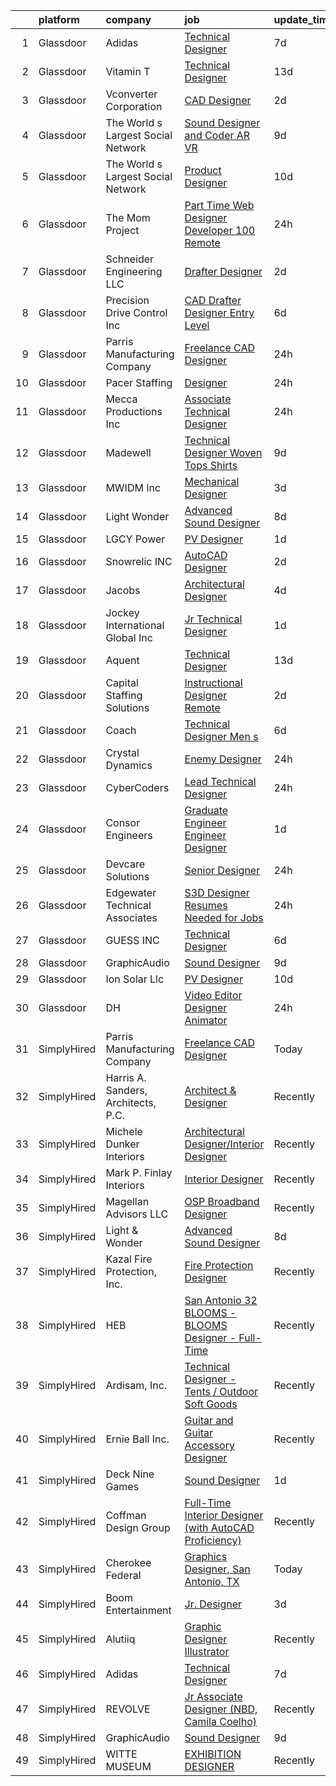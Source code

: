

|    | platform    | company                             | job                                                                                                                                                                                                                                                                                                                                                                                                                                                                                                                                                                                                                                                                                                                                                                                                                                                                                                                                                                                                                                                                                                                                                                                                                                                                                                                                                                            | update_time   | location                    |
|---:|:------------|:------------------------------------|:-------------------------------------------------------------------------------------------------------------------------------------------------------------------------------------------------------------------------------------------------------------------------------------------------------------------------------------------------------------------------------------------------------------------------------------------------------------------------------------------------------------------------------------------------------------------------------------------------------------------------------------------------------------------------------------------------------------------------------------------------------------------------------------------------------------------------------------------------------------------------------------------------------------------------------------------------------------------------------------------------------------------------------------------------------------------------------------------------------------------------------------------------------------------------------------------------------------------------------------------------------------------------------------------------------------------------------------------------------------------------------|:--------------|:----------------------------|
|  1 | Glassdoor   | Adidas                              | [Technical Designer](https://www.glassdoor.com/partner/jobListing.htm?pos=122&ao=1136043&s=58&guid=000001826cc7ca588a890125239e11b4&src=GD_JOB_AD&t=SR&vt=w&cs=1_b0468812&cb=1659682409669&jobListingId=1008036725555&jrtk=3-0-1g9mcfinlgagt801-1g9mcfio32f34000-bd354e8a263d8725-)                                                                                                                                                                                                                                                                                                                                                                                                                                                                                                                                                                                                                                                                                                                                                                                                                                                                                                                                                                                                                                                                                            | 7d            | Portland, OR                |
|  2 | Glassdoor   | Vitamin T                           | [Technical Designer](https://www.glassdoor.com/partner/jobListing.htm?pos=114&ao=1110586&s=58&guid=000001826cc7ca588a890125239e11b4&src=GD_JOB_AD&t=SR&vt=w&cs=1_1f8b7c24&cb=1659682409668&jobListingId=1008023569062&cpc=FB7E4A1762AE5BEC&jrtk=3-0-1g9mcfinlgagt801-1g9mcfio32f34000-82f723b525e3b61d--6NYlbfkN0DMrcEu7yrtATojKJA7cEzGQ3FdRGWLh0CZQInL4ECGI6k5tN82kdM0cJmh4vC7GghdVoVMuzrQQpvTcy-DFl6JbekPr_z326JuH4HsvaAkLCnJBI2tGarGYpZnI-ayeoghTXFNojiDvyoe_dJP2_XNYlwYFcK3LNUYW80zxHCcsTOegANmLfz7vzWwexpjciAJTjSPm5qQOnGMVERARFQRvjrb_wwv_gQXo-bTCLubF4N8-CS-g0XiNsgGQpf2xzZpPeDN90IwirEMK5z6sv7Gltju7D5Ksm7Bn7KdrG2B7Er3V6_nWQkGqTut9XHUdgFLPJr4cipS7RVsfMB5gUIqooA4a1p6CAo9-MlEc8Ehmn1ukLWygB_IsnMJJdKbBXUfq22LE7a1y5lfbfHjLcWY5JQKVwjeXPfMy8BRf5F7ABWWGr7sRsvBZd8Pr_f51suCBtr9KY_lEkt58O_UQ06jq96FNdIZPmfM7mDtGcjOkw%3D%3D)                                                                                                                                                                                                                                                                                                                                                                                                                                                                                                                                           | 13d           | Los Angeles, CA             |
|  3 | Glassdoor   | Vconverter Corporation              | [CAD Designer](https://www.glassdoor.com/partner/jobListing.htm?pos=105&ao=1110586&s=58&guid=000001826cc7ca588a890125239e11b4&src=GD_JOB_AD&t=SR&vt=w&ea=1&cs=1_7ecf9f33&cb=1659682409666&jobListingId=1008047767447&cpc=59DF70BB7E75A6DF&jrtk=3-0-1g9mcfinlgagt801-1g9mcfio32f34000-0f48c03c0c3b7530--6NYlbfkN0APToHrk7ILONyRglvlT3LJMO76dZGJsKlG8WQjsY8Cq_fIoXfAQDEwYHoqZdmmcSjznlk157FEEi6O_kpJI-edTlLMFNBs3DXQDxLUgpMUxsAKmzoWjiKjCcSglsO8NaOPL9mjT_yQE-UrOB68RKjUJBx1dUNEtLGNVxJHYqv6kDSb2SJeH1WKYBe77uUxhiTePOlsUumgy-dra5ameKT4zhI5_rsQNrJypCUWq25-tG7WdqSKNyVYYPZq5QtiUZac88h6cMVwM-eoCKzoONoKyMY-Z3_X7-fh95ZVs5EX8GmoYOmZ5ZfLPTScuiYGndNXdDOMwUvIn2yYRmkukKPYdkVuqeiiyiV_TAhNqRLOa2VO1Sv6mPIHzqWkx8tES1HfwEgY6vacqJYTT2TF-LnaTA0ZyNEutadkDdPDw88RTVcHTFeoAzLa-cHTq7UflTY1aa2JAMi4RWi9RTgiWgRTL1x85awrHunfQqS8F3JuZoHhf2U00gAcooN4QeWvQATNkdxmKUIqLQ%3D%3D)                                                                                                                                                                                                                                                                                                                                                                                                                                                                                                            | 2d            | Novi, MI                    |
|  4 | Glassdoor   | The World s Largest Social Network  | [Sound Designer and Coder  AR VR ](https://www.glassdoor.com/partner/jobListing.htm?pos=107&ao=1110586&s=58&guid=000001826cc7ca588a890125239e11b4&src=GD_JOB_AD&t=SR&vt=w&ea=1&cs=1_2fe3df59&cb=1659682409667&jobListingId=1008031528051&cpc=9C2286EA3771AAF6&jrtk=3-0-1g9mcfinlgagt801-1g9mcfio32f34000-d1ed5504a8a65788--6NYlbfkN0DSgjPPcnEdvoK3uuxfISLALE6pB1FR7YSHOr_tSg5_QGIhoz_2VqUepdcKLBLI_zTUk6gDwaoQ9vkRar14Io1kKPbXefvdlkqbmdhJjjOpMuV23xDsFSOubHWW3nkVkpuXNylbmaW36egpUC2PG6x2MjnebJXPwoENwa0jyus1-mMaCYYJOL_G__q4x0wcM351kU5qL_55qcciQ1J81bN-LjH14SC9HHmZNj-LMJmcV3PSzOBkCB1aTQpGwLf0sj9xxbgdP969BP6FUHFkzEkE20F7tntfjAjNZH96kEqPKOH0gumPb2hT48CdRTrH9TAHXRaBMpfeOl2ZSXIR68rcHGBZacxFDVLVBpk11EdblKyFGAYzpJl8HR1vuYT-ne1kNvd7sawUOYfJW987f2RKVw_Zv6EDjhLbugZLv9nnZbVWsU4-uZ8AhI9hYloKw9JuenqpipldZwXploIS0pMrIFM-RrtDD1u4-EWhCcLib-ihZiT8WdpGSfZaUpvf-osG5ceKDCNm0-PXJg0qJejgWFj8UigthX_h1I5czOehPNVx1_mn6-iftYhg55JXX4JPD6TiV8e5SSgW1gTF9LN6)                                                                                                                                                                                                                                                                                                                                                                                                                    | 9d            | Philadelphia, PA            |
|  5 | Glassdoor   | The World s Largest Social Network  | [Product Designer](https://www.glassdoor.com/partner/jobListing.htm?pos=112&ao=1110586&s=58&guid=000001826cc7ca588a890125239e11b4&src=GD_JOB_AD&t=SR&vt=w&ea=1&cs=1_e6ab88ae&cb=1659682409668&jobListingId=1008029344286&cpc=FD1C1DA32C38CFA7&jrtk=3-0-1g9mcfinlgagt801-1g9mcfio32f34000-9038949e2b442817--6NYlbfkN0DSgjPPcnEdvoK3uuxfISLALE6pB1FR7YSHOr_tSg5_QGIhoz_2VqUepdcKLBLI_zT0NNf9qMDHy8U3JDrQpA59ZuLrOf4dCOabAlPdJThbn0idJRgoi3nAMvGzuK-IiTumMQNc6q0RpHt-2PUkvL5rFLaB3SvVYMJY5UWoLVAIzs_H03jbNn149M7ddFcQzKuycJQdHiM3t_dLAXjgH7yGsBSS7GbAkmGiijo81B_VvivMFedJW9OanO01dx8nz3BJ4Z3ZTZFiYeGT_ycWJG3qbrQcg6PVxraWwQ5wVJGOMgClZmcoeLe90Q55SGUVkDyxQld9sWg0EgE1DWYlQ5wkpnz-4EFgoINPF7qxyqxeVoEzdWm-5YS6ecogMhia_I9NL-sCR31c0Izjk0OeWUQ7q6rIJsPosLEBSeW5SOogk6dMAIjwosPJJrKgjP7fodXdLYbzFGbK0OU6WpqIKVacxTJqHAGfvU_yB94JK_IZBJtBRgBQCvfNe9IpH0rpJCjNQUZNeBcbP9Y94rBFzIXzBS200nLC3byej9FcIappjb_lVhTd6pTArSzvQQGYVAq9ZxzKcfGUCRjDVk-CjhTU)                                                                                                                                                                                                                                                                                                                                                                                                                                    | 10d           | New York, NY                |
|  6 | Glassdoor   | The Mom Project                     | [Part Time Web Designer Developer  100  Remote ](https://www.glassdoor.com/partner/jobListing.htm?pos=108&ao=1110586&s=58&guid=000001826cc7ca588a890125239e11b4&src=GD_JOB_AD&t=SR&vt=w&cs=1_f9b306ef&cb=1659682409667&jobListingId=1008053678896&cpc=82B3195DA92CAF92&jrtk=3-0-1g9mcfinlgagt801-1g9mcfio32f34000-29a7914dc5cfee51--6NYlbfkN0BDp_epf89aHDQhKpPegNJQ_ldQpEFZQsM9OcONMGxWx6pU56EKHF58QjVdAUvn2gXtFT0-bhph3gR76uhyeyuc-9vrecS-9MH-QgYhY40ZPLHFRbRilPifVczquM8cqveH39uLQ5urFCbvey3LpNmb43wZpt5IQV9zpSx0vKo8-AdwGjnSObvi3suU8brry_aE3LmZCtZo9LoOQI4D1zikZD9QRzHHCVGWY8JJ44bOn8eA1FiRh-WECKwKc4j6iMokfbbIos2JAXcvlu0o0NkGvG8YelO8Nd9bJv0GH-Xh6SOh3n6B-VTFJ4gXy_YFyy673GVYpuShN8kx68T9MK3AUd45MpBHPihPF7O1F_w3X5_CD9oZhN6oXI-KsufHYvQegR8mLHIadCsZRSBSjFDbOge4oL2VpK9pGbhMDU52GboEE44fpDdA0EUpMek6lJm1CQjk2o6PHjA8RkGCRSPzRpv48HyLuD5zQZnEWB14Q-PGWZDWEWZlddmxJx7NkTR_VVGshynJfc-BCuB1Z_l5lbNEKaVgoeBlafW1IQRmknshws33GI9r8RIJ3cwFrTg%3D)                                                                                                                                                                                                                                                                                                                                                                                                                             | 24h           | Remote                      |
|  7 | Glassdoor   | Schneider Engineering LLC           | [Drafter Designer](https://www.glassdoor.com/partner/jobListing.htm?pos=103&ao=1110586&s=58&guid=000001826cc7ca588a890125239e11b4&src=GD_JOB_AD&t=SR&vt=w&ea=1&cs=1_56b9c901&cb=1659682409666&jobListingId=1008047472445&cpc=496C5EE6B32F83EE&jrtk=3-0-1g9mcfinlgagt801-1g9mcfio32f34000-c292960559a3995d--6NYlbfkN0B4Xwg2X46ZCsCWwRis6BDn4jlf4egwt-AjtbVNE9R-SemyaUf2i1n3cJgf-zznnlDbZcpj2F1l4lA6m3A09qTnjvo9MdU9xuBqkAbIwWWV1kUV2kvzPGJTVKykVFAztxAITfbYatJ4p544SQEeFQbaNgEngQw_vdVvT3A4r62JDF_fNuxLsi2zwPr4NbIA4WbADFOfAMpnSYRp1WCh9Hu5SVH3Jq-JUk7MNq6goPlNIyk0Pb_6-noEWxFu5_Bd3y8-3_CqRnbzaBoPLS2aP2slR0WE4QJGnASn-NnFr17uC4p1fAzcFQ8nmXh7FdcphAbza9LV5_SQVhHEhKmgCSq9SDW7VukIiR8HBL6Z4yKr1FV4CAnQ7wokEdmqeSASCS6mHsvbu5Bu49WZq_k4jC3SlXMd86gT_FbFD5zw2GyhOTeBCfL9h4GDcp5QtDVTAt595FPaEK0LiSjV5oGVrxK6LSbJqqzs96Ghfe-cJURCKsTMt2wzHZc24qmQGJ9cCds%3D)                                                                                                                                                                                                                                                                                                                                                                                                                                                                                                                      | 2d            | Boerne, TX                  |
|  8 | Glassdoor   | Precision Drive   Control  Inc      | [CAD Drafter Designer   Entry Level](https://www.glassdoor.com/partner/jobListing.htm?pos=125&ao=1136043&s=58&guid=000001826cc7ca588a890125239e11b4&src=GD_JOB_AD&t=SR&vt=w&cs=1_20f4077a&cb=1659682409669&jobListingId=1008038185557&jrtk=3-0-1g9mcfinlgagt801-1g9mcfio32f34000-00e22e3dce847ca5-)                                                                                                                                                                                                                                                                                                                                                                                                                                                                                                                                                                                                                                                                                                                                                                                                                                                                                                                                                                                                                                                                            | 6d            | Monroe, WI                  |
|  9 | Glassdoor   | Parris Manufacturing Company        | [Freelance CAD Designer](https://www.glassdoor.com/partner/jobListing.htm?pos=101&ao=1110586&s=58&guid=000001826cc7ca588a890125239e11b4&src=GD_JOB_AD&t=SR&vt=w&ea=1&cs=1_f245ec5f&cb=1659682409664&jobListingId=1008053326360&cpc=E773D000C9BC26FA&jrtk=3-0-1g9mcfinlgagt801-1g9mcfio32f34000-5b16a7d49b3ad3c7--6NYlbfkN0AbiWdSgJSh_Q9SQJAOMIx5FD_sXsj7zEIWxuQ-sifCvk92jbD5ArFd2s63g04BHnCJT_ogiWzmoS1jHJzVaPFLU_-tx4uwES4a1FwSjcZaQi9-_Q8hCQ7gnLQlxMUpOo0BUayIHe2x6i8vlilSd19uPWA2mtDa3TI4Ee58AL4t9g9zVEdU2GI2wZbvb_8FB8_2mKJWPqHe9qMEQZpTz55FOFaGqPcrm5vBIL2lbqaRY3rCwwLWtOEvt3Td6qg7QsjbFr7ZJFdCOCoFqTr-nLIWqr3NbxOJ5Q50KYR2_eClNdJXILxC69uGl4dO2plx4dZ79fVV1O_avF72NCg3wssVnprVIXzSBu_-QhdMdx0prJkj4RjwqV7zlnLDkLODQXE5JsWAG3gL6bswuXOwMK-MV794Fc7tQx8PCZWwOkCd5BigtCUX88DNAhPUQ-bIann-Pndgw6js5knw9Eujd2_OXIBicdqwhS2SrWjWqHsV8YG6uUuWPFKBXfN0Azq1jB4%3D)                                                                                                                                                                                                                                                                                                                                                                                                                                                                                                                | 24h           | Remote                      |
| 10 | Glassdoor   | Pacer Staffing                      | [Designer](https://www.glassdoor.com/partner/jobListing.htm?pos=109&ao=1110586&s=58&guid=000001826cc7ca588a890125239e11b4&src=GD_JOB_AD&t=SR&vt=w&ea=1&cs=1_c5a6d8c5&cb=1659682409667&jobListingId=1008053761027&cpc=8795CF9063CD573D&jrtk=3-0-1g9mcfinlgagt801-1g9mcfio32f34000-b19aee968311c184--6NYlbfkN0C9NbM5eTIyBy5lsQEfjp0LiR4ZnSOO0g4plUqowSZMmwKNhg9sK_ssyMkRY9ssskw8J9yYtlvv_NE7X7uDK1zcGHEIxZS3dhq1Sb_kiJhBcpF_XV8Re_iDgERM_CZGsGtLb8Yalwv1JcfzLu9YVNv0HLyhd5tZILCJb12yheqTH4XzqJKuMgBSAmcoB8SgRvleDN7UNjlA57shFtMXZYahHehT15W9dtv5J0wsZZuPyTBGL2sLulRYqza6jETA_9YH4sCieRkr4jH7gEH6Ze2tUErJtSSoIhcHsiVi3UJKpM1mj1JlNdwPcVbyLMqQ4QDdqvghXzaI-r7S14BRJhUdR5XV94IC8hHWXIOoHuJU4RZe0eIHGolEYiikRyuiSIXWOKAj3-3wCXfgod_JAbXPllSCIQNGziGxrkXBfsF-AQnAc2Fv3Tbl41MAL7OeuJeO74HBxQvF3iZY3-8y2MawdaDCqrTW7mvxvWn5RNVIA1HNelLi7q1RvB4kv0JGPvF4CeDYd2TzBQCZjxllYing)                                                                                                                                                                                                                                                                                                                                                                                                                                                                                                            | 24h           | Remote                      |
| 11 | Glassdoor   | Mecca Productions Inc               | [Associate Technical Designer](https://www.glassdoor.com/partner/jobListing.htm?pos=104&ao=1110586&s=58&guid=000001826cc7ca588a890125239e11b4&src=GD_JOB_AD&t=SR&vt=w&ea=1&cs=1_35f2e405&cb=1659682409666&jobListingId=1008053404302&cpc=9FE5D8D7282D4400&jrtk=3-0-1g9mcfinlgagt801-1g9mcfio32f34000-6702f8bc40b7973e--6NYlbfkN0CtwOkgDuej6vPfWODMxjOIyNEohQmdYMppGq8y8dOpBhDQGscm3dodDdrv6hjAhnIS8ai_0whhriTeze7Lxk3zq-viXL_ZJzR3rbyVf43tFXV7jIKP05c0RYFt7-mpoK1Roksi_DPM2sArI4_xNRFkeNEtQdxIUj_MqRV3ZtyJoW6fyu3nuSA0GCg6P84OFqfZ3btazZxz6mZUlXpPD576OS6s53pmwuJ_8-SM6Vbf_Nkj_6tIbO857RyLS_YyVqJuwursVUHpprFPR5oBih4LFSSa2txrvLK6ssecKgIy4v5eDvbGVemUVOc_WwRlWeUno1VjvO6O9WtGibIYH_mfKIAaBKEl8QHKrK0zBI6t-R_tnlK0HI0yFIGyE20FCxmdaAjIYzSCefx4CmotQm5qJrV_ICPEKahpnCG7OCIZ-OPQnjHns1OUEcnyJ5xcVyWeXCeIzaNfXLzSKBG-WYEB10I4cCFoUix_u0JwoZAsfHTC0ZEDuxxaWM3dnaL0X4wazDOmftpN1g%3D%3D)                                                                                                                                                                                                                                                                                                                                                                                                                                                                                            | 24h           | Orlando, FL                 |
| 12 | Glassdoor   | Madewell                            | [Technical Designer   Woven Tops   Shirts](https://www.glassdoor.com/partner/jobListing.htm?pos=121&ao=1136043&s=58&guid=000001826cc7ca588a890125239e11b4&src=GD_JOB_AD&t=SR&vt=w&cs=1_45188d27&cb=1659682409669&jobListingId=1008032086950&jrtk=3-0-1g9mcfinlgagt801-1g9mcfio32f34000-25cbcc340e6e2551-)                                                                                                                                                                                                                                                                                                                                                                                                                                                                                                                                                                                                                                                                                                                                                                                                                                                                                                                                                                                                                                                                      | 9d            | New York, NY                |
| 13 | Glassdoor   | MWIDM Inc                           | [Mechanical Designer](https://www.glassdoor.com/partner/jobListing.htm?pos=113&ao=1110586&s=58&guid=000001826cc7ca588a890125239e11b4&src=GD_JOB_AD&t=SR&vt=w&ea=1&cs=1_fe53a923&cb=1659682409668&jobListingId=1008044183527&cpc=8795CF9063CD573D&jrtk=3-0-1g9mcfinlgagt801-1g9mcfio32f34000-359cf5bee809c154--6NYlbfkN0C9NbM5eTIyBy5lsQEfjp0LiR4ZnSOO0g4plUqowSZMmwKNhg9sK_ssyMkRY9ssskxkXO6PbDr0Qlwuyvy37JhEz2zqIYMNGWCSsculRKhFT3D6UJhH8LVpccj3VoaV_GsTZoQYqeXk6Cny3LHBnrF2f42rC4XtLxOms4MtZXALcHGsEKRdf5XNnvR6fjwtSWkY1houavoMGEibSmURsPTaz4Wkhqoi12YKO1DcnvTOoF9RLYvOdDZKcpytD93N3vtD2ylaBoNk7YOd1b5nq5od3n0gizwAQBw_yODdRCAd8kuV4GUmkXjK-Gyd4ppAUC2CYzRtChOvReYD3ecOvIvAamHENxNZNYpZ-CufuK-BhTsor3mGNff_Fjf0r6G1jFh6zPJ8MWYVVcQC9u24FUwBegD9KZjhGm077rXsqJHVx1iktKj_65Ba0daYFhmwFktRtNk3dHniNKDikVFMGmBjWgunkltkMJT5VC4LGbyDVdO2pNVFEIPwKAcIIN8jo_U%3D)                                                                                                                                                                                                                                                                                                                                                                                                                                                                                                                   | 3d            | Saint Paul, MN              |
| 14 | Glassdoor   | Light   Wonder                      | [Advanced Sound Designer](https://www.glassdoor.com/partner/jobListing.htm?pos=120&ao=1136043&s=58&guid=000001826cc7ca588a890125239e11b4&src=GD_JOB_AD&t=SR&vt=w&ea=1&cs=1_b06327ad&cb=1659682409669&jobListingId=1008033515982&jrtk=3-0-1g9mcfinlgagt801-1g9mcfio32f34000-f4541201029f9ba4-)                                                                                                                                                                                                                                                                                                                                                                                                                                                                                                                                                                                                                                                                                                                                                                                                                                                                                                                                                                                                                                                                                  | 8d            | Las Vegas, NV               |
| 15 | Glassdoor   | LGCY Power                          | [PV Designer](https://www.glassdoor.com/partner/jobListing.htm?pos=126&ao=1136043&s=58&guid=000001826cc7ca588a890125239e11b4&src=GD_JOB_AD&t=SR&vt=w&cs=1_cc4c4a2a&cb=1659682409669&jobListingId=1008051852483&jrtk=3-0-1g9mcfinlgagt801-1g9mcfio32f34000-9e41a763a935a74d-)                                                                                                                                                                                                                                                                                                                                                                                                                                                                                                                                                                                                                                                                                                                                                                                                                                                                                                                                                                                                                                                                                                   | 1d            | Houston, TX                 |
| 16 | Glassdoor   | Snowrelic INC                       | [AutoCAD Designer](https://www.glassdoor.com/partner/jobListing.htm?pos=117&ao=1136043&s=58&guid=000001826cc7ca588a890125239e11b4&src=GD_JOB_AD&t=SR&vt=w&ea=1&cs=1_1555b0fa&cb=1659682409668&jobListingId=1008048318333&jrtk=3-0-1g9mcfinlgagt801-1g9mcfio32f34000-dafce8d59803ac7d-)                                                                                                                                                                                                                                                                                                                                                                                                                                                                                                                                                                                                                                                                                                                                                                                                                                                                                                                                                                                                                                                                                         | 2d            | Redmond, WA                 |
| 17 | Glassdoor   | Jacobs                              | [Architectural Designer](https://www.glassdoor.com/partner/jobListing.htm?pos=130&ao=1136043&s=58&guid=000001826cc7ca588a890125239e11b4&src=GD_JOB_AD&t=SR&vt=w&cs=1_e0a293ea&cb=1659682409669&jobListingId=1008042382657&jrtk=3-0-1g9mcfinlgagt801-1g9mcfio32f34000-5725669bc4e00d2a-)                                                                                                                                                                                                                                                                                                                                                                                                                                                                                                                                                                                                                                                                                                                                                                                                                                                                                                                                                                                                                                                                                        | 4d            | Dallas, TX                  |
| 18 | Glassdoor   | Jockey International Global  Inc    | [Jr  Technical Designer](https://www.glassdoor.com/partner/jobListing.htm?pos=129&ao=1136043&s=58&guid=000001826cc7ca588a890125239e11b4&src=GD_JOB_AD&t=SR&vt=w&cs=1_f25da0b0&cb=1659682409669&jobListingId=1008051152205&jrtk=3-0-1g9mcfinlgagt801-1g9mcfio32f34000-920f3e3a705475cc-)                                                                                                                                                                                                                                                                                                                                                                                                                                                                                                                                                                                                                                                                                                                                                                                                                                                                                                                                                                                                                                                                                        | 1d            | Kenosha, WI                 |
| 19 | Glassdoor   | Aquent                              | [Technical Designer](https://www.glassdoor.com/partner/jobListing.htm?pos=110&ao=1110586&s=58&guid=000001826cc7ca588a890125239e11b4&src=GD_JOB_AD&t=SR&vt=w&cs=1_75159fc8&cb=1659682409667&jobListingId=1008023647136&cpc=47CFDC01B3F81FAC&jrtk=3-0-1g9mcfinlgagt801-1g9mcfio32f34000-cea6c7337689638b--6NYlbfkN0DMrcEu7yrtATojKJA7cEzGQ3FdRGWLh0CZQInL4ECGI9gD0Wolx9R2v-Aex0-GK04YVFAY9DURhnaQDv4BB-QZuJAsLd396nUmZGOe05B4YOYCgUF_Sc3WBD-hUPg4XnCD7qQGUxU73VBpRwXS7gHmMM_U3ox7lQoocxmbymc5xIM7WIS2hO1hglzOQoQgzO-U-SLU8LVmFCUGg86KShb7KJr21CJMvUeB3d5NSCnYQfi-uULSm3ljqaCRP35oJ8Y8loiFuCYhurn5O6THLrBzeqDrdtB_4plTG5zBRHa_8xTDmcXcWN63K8-0Pf2fe5RQ4TwSOjgyCP7nQFFeECaiViEd9O7w_q0Z8m9UFS3SOnq6x126aOyb2mIaxP1yG7kLScWzCRFNozhTEfdDi6bFsr2HKuprnSmKnpm2fEr8SfsaJorrqVKXAMUuoqq5OUg%3D)                                                                                                                                                                                                                                                                                                                                                                                                                                                                                                                                                                                         | 13d           | Los Angeles, CA             |
| 20 | Glassdoor   | Capital Staffing Solutions          | [Instructional Designer   Remote](https://www.glassdoor.com/partner/jobListing.htm?pos=115&ao=1110586&s=58&guid=000001826cc7ca588a890125239e11b4&src=GD_JOB_AD&t=SR&vt=w&ea=1&cs=1_4e13a3cb&cb=1659682409668&jobListingId=1008047514657&cpc=9908D8D4413DBB8A&jrtk=3-0-1g9mcfinlgagt801-1g9mcfio32f34000-000c584e793bc13b--6NYlbfkN0AHXq2vAVwR3IH7wgnTMdWCa3HguypIXx0DFudX-u0zu6XSU0N9gDGCMsnO9yvyAfO6hoN366pQmC3zfuD-1atqaRHvRyNSJfp6qzml5Q4vishJFzYQucqqRw_e2_Ij9nyQUumDsuULMhAM-zx9NeW57oIkaWKzFhO4NyAwFmyhnPIJ0PQxm2RNIiYruCoWOLX0pSNxWY4SvdkL1BwzYcti4iOsu4hwfuhoKM-cCwa_srQSXmx2fyanO7khXVBbXsZI_Ds7O1mp_6YbAcAc4xRzKpCUYKejmG9cxTaWGgaTF6UAsz2Gca9TEyxnVf0Xt-XHadNulC8dJnfdnmS6Ajgwa7olHNOhGT5V5mSRncoziDvLQqvrpkYh-4ojFQuk5ReVd1b0LvYzFm2TlSuKYIfwvz1qKTGb_aENhbiYiw-bs21sMlnDoQLfGjbgQQALuR0kJ3zpWrdq73JMHf3jzjEeRjd_QV06rLxROv4kePKCiS59iSxT6voMI961V0YfKN8nkLpzdhFMWA%3D%3D)                                                                                                                                                                                                                                                                                                                                                                                                                                                                                         | 2d            | Remote                      |
| 21 | Glassdoor   | Coach                               | [Technical Designer  Men s ](https://www.glassdoor.com/partner/jobListing.htm?pos=128&ao=1136043&s=58&guid=000001826cc7ca588a890125239e11b4&src=GD_JOB_AD&t=SR&vt=w&cs=1_dff3045b&cb=1659682409669&jobListingId=1008038646922&jrtk=3-0-1g9mcfinlgagt801-1g9mcfio32f34000-a434d5a44d4b150e-)                                                                                                                                                                                                                                                                                                                                                                                                                                                                                                                                                                                                                                                                                                                                                                                                                                                                                                                                                                                                                                                                                    | 6d            | New York, NY                |
| 22 | Glassdoor   | Crystal Dynamics                    | [Enemy Designer](https://www.glassdoor.com/partner/jobListing.htm?pos=124&ao=1136043&s=58&guid=000001826cc7ca588a890125239e11b4&src=GD_JOB_AD&t=SR&vt=w&cs=1_72584640&cb=1659682409669&jobListingId=1008053110719&jrtk=3-0-1g9mcfinlgagt801-1g9mcfio32f34000-91e962965bcf0603-)                                                                                                                                                                                                                                                                                                                                                                                                                                                                                                                                                                                                                                                                                                                                                                                                                                                                                                                                                                                                                                                                                                | 24h           | Bellevue, WA                |
| 23 | Glassdoor   | CyberCoders                         | [Lead Technical Designer](https://www.glassdoor.com/partner/jobListing.htm?pos=111&ao=1110586&s=58&guid=000001826cc7ca588a890125239e11b4&src=GD_JOB_AD&t=SR&vt=w&ea=1&cs=1_0ebdaf21&cb=1659682409667&jobListingId=1008052836079&cpc=32EE424DE2B657EB&jrtk=3-0-1g9mcfinlgagt801-1g9mcfio32f34000-9807a5659c3183e1--6NYlbfkN0CpFJQzrgRR8WqXWK1qKKEqALWJw739KlKqr2H-MSI4eoBlI4EFrmor2FYZMP3muM0uZ7lkG39E9QXqijIpD4y2O7TFhDNtszbS_0XpWmWyLD4jH-OneEgppdosHZDzjc_N2blX-vHW4W-N2ctQS2hZbJy6pXxsD-MREq8bKabSb1PH8faY42DdqD4_4jw8IC0G8k6DkmY5XOYNmAFhD98e7dICQnfEKVT8JjeFnaX5slep9zsANheIe0YKeTik0wyQfjXV1QA8dox8QFK81ncuj6MWTlfdCozGp0gmfGk5pI1tZkm0NhdmYkxYauoXQT2npedhpgkredC4mUS_rw-2gPsyS-N8mYCj4ONGBBG06u0F2XT10XUAhKvlbVpC5Fh870k_E4hVxmuFMaSDglB5UATWQO0261f2QozqFzyUEv9RlZ8cKNPaK_q6flzon4ueulFM5e5oENgBy8IcceATJ__kimPC3OBLehWt531PhPBiIlTH8THOdFamMMClokx2x8Q6ymISRFGVdYy-0qqJGEMrS7tDNk10v7t0oY3TrHrWjHoVyVo8oQOCHAtait6vzbdazUan2_Wv8keQ4Tgn025sZt4jG77_i2VL7r5xE6jGEscBUJWKUIVuu3MuR4FhrCzCB3xTpILf5I8F3M3YowWSUr1yY5NkhcmIyOY0eG7b-0S0WKt43rRCRRXW85-CzaXzjGksFJX8O2MZSZ9RnryeDoiF2AEYGQJ34IIaHk5tytE0GxGWgCSMhvfrQB8TRZEFRwLsoemcCr0Clvp9aYr3NLc7moEuULqKfcC1-TuhHglZ2id1majU3nXVcDRyUg6yTSdCLwLc_jdMNQxiUJkdifBTNTvhaALsfORfX0_6bs6wPYFxvIsfVXc-LnPpInR6HdWeizm1xG1HlFOKLgeWqQ03_FNjt7GUjCJl58baHF3qGuKtWSSdusXKKUhYb_AIBLGXblqKjCC69CvR9VhJukY_s0_JLEdDLRXYtQ%3D%3D) | 24h           | El Segundo, CA              |
| 24 | Glassdoor   | Consor Engineers                    | [Graduate Engineer Engineer Designer](https://www.glassdoor.com/partner/jobListing.htm?pos=127&ao=1136043&s=58&guid=000001826cc7ca588a890125239e11b4&src=GD_JOB_AD&t=SR&vt=w&cs=1_2807b14a&cb=1659682409669&jobListingId=1008051352290&jrtk=3-0-1g9mcfinlgagt801-1g9mcfio32f34000-923893bac40d41e8-)                                                                                                                                                                                                                                                                                                                                                                                                                                                                                                                                                                                                                                                                                                                                                                                                                                                                                                                                                                                                                                                                           | 1d            | Winter Springs, FL          |
| 25 | Glassdoor   | Devcare Solutions                   | [Senior Designer](https://www.glassdoor.com/partner/jobListing.htm?pos=123&ao=1136043&s=58&guid=000001826cc7ca588a890125239e11b4&src=GD_JOB_AD&t=SR&vt=w&ea=1&cs=1_89919d6e&cb=1659682409669&jobListingId=1008053864655&jrtk=3-0-1g9mcfinlgagt801-1g9mcfio32f34000-4bfe8c6ee9fbc72f-)                                                                                                                                                                                                                                                                                                                                                                                                                                                                                                                                                                                                                                                                                                                                                                                                                                                                                                                                                                                                                                                                                          | 24h           | Remote                      |
| 26 | Glassdoor   | Edgewater Technical Associates      | [S3D Designer Resumes Needed for Jobs](https://www.glassdoor.com/partner/jobListing.htm?pos=118&ao=1136043&s=58&guid=000001826cc7ca588a890125239e11b4&src=GD_JOB_AD&t=SR&vt=w&ea=1&cs=1_44880e3b&cb=1659682409668&jobListingId=1008053645518&jrtk=3-0-1g9mcfinlgagt801-1g9mcfio32f34000-f1493c34a6368d82-)                                                                                                                                                                                                                                                                                                                                                                                                                                                                                                                                                                                                                                                                                                                                                                                                                                                                                                                                                                                                                                                                     | 24h           | Aiken, SC                   |
| 27 | Glassdoor   | GUESS   INC                         | [Technical Designer](https://www.glassdoor.com/partner/jobListing.htm?pos=119&ao=1136043&s=58&guid=000001826cc7ca588a890125239e11b4&src=GD_JOB_AD&t=SR&vt=w&cs=1_97bc367e&cb=1659682409668&jobListingId=1008038482460&jrtk=3-0-1g9mcfinlgagt801-1g9mcfio32f34000-cd80b1e57ea6c277-)                                                                                                                                                                                                                                                                                                                                                                                                                                                                                                                                                                                                                                                                                                                                                                                                                                                                                                                                                                                                                                                                                            | 6d            | Los Angeles, CA             |
| 28 | Glassdoor   | GraphicAudio                        | [Sound Designer](https://www.glassdoor.com/partner/jobListing.htm?pos=116&ao=1136043&s=58&guid=000001826cc7ca588a890125239e11b4&src=GD_JOB_AD&t=SR&vt=w&ea=1&cs=1_3fee2e37&cb=1659682409668&jobListingId=1008030924967&jrtk=3-0-1g9mcfinlgagt801-1g9mcfio32f34000-11eab6568f6cedab-)                                                                                                                                                                                                                                                                                                                                                                                                                                                                                                                                                                                                                                                                                                                                                                                                                                                                                                                                                                                                                                                                                           | 9d            | Remote                      |
| 29 | Glassdoor   | Ion Solar Llc                       | [PV Designer](https://www.glassdoor.com/partner/jobListing.htm?pos=106&ao=1110586&s=58&guid=000001826cc7ca588a890125239e11b4&src=GD_JOB_AD&t=SR&vt=w&ea=1&cs=1_f5ea5b72&cb=1659682409666&jobListingId=1008029482758&cpc=BBD63848FB84346C&jrtk=3-0-1g9mcfinlgagt801-1g9mcfio32f34000-36e6b049f0d5ea8b--6NYlbfkN0AltJ253pYd7wDA5Y2c0vzit8wethq8AtlNTe4srNQsaMSwm83gZ-0Y3qYuMOX-bs5wGhVy079za-yK1MgvmLBjXkCQ_HIxAEOE2nQTSMdvr2JeZRu8VSDUwVdSchv1GvNFXMxkAihGiW_7jsVpKZOjfCcoF_hL12LOwOQs302r1jEz-X_NzGRV-uw8KMlFrvyT9PXJngwd9bVT1Nu7OObpXRuE6YhmwbSFShxA-Q5QnWYONwrZSHaBACKp_R3WbiqkIXnQHlCnhvizYq2-z5e-KGnXxtLtWqdYTEQNnaYByV97YReVesM5Dp8vzYmKM9u_ifeBOYAHkfoyxwGNnb-NO9sMNrON6Pz5cnjDfV_EJ-E9ADq91aIOkofa0HjmWXpBSZUFlBFI3sWnbz5BKEcNoMrESvzH5b6BRt9QQm-cDZjohNywuYt0SRBBfMuwu4rEg-VEkh1jqpHjGLtIS1KRbRdXDRgp-smlfNxIo94mZYkjsNzK06MkNQ075wDX9nXNGvOZJz5T4gQWZqNr_4BwpEqJcgvKif44DOrqxHaDlviF8IbEOyQCXTPdoOgMH9scpfSDPZ1U5Bd_DN0a3NzT0S-MMKqqAqeYd42qSpBhUHwLSnOQV06Radn7b7gT6iouV6RTjxM5pDV40XzV4OxlEbo4iiO2_hW-BTgAa9TzDw%3D%3D)                                                                                                                                                                                                                                                                                                                                             | 10d           | Provo, UT                   |
| 30 | Glassdoor   | DH                                  | [Video Editor   Designer   Animator](https://www.glassdoor.com/partner/jobListing.htm?pos=102&ao=1110586&s=58&guid=000001826cc7ca588a890125239e11b4&src=GD_JOB_AD&t=SR&vt=w&cs=1_ee877bde&cb=1659682409665&jobListingId=1008053030426&cpc=020BE1DDE5A95971&jrtk=3-0-1g9mcfinlgagt801-1g9mcfio32f34000-8540f31fbe040bdc--6NYlbfkN0DkiDbNzx3nMteKl1DOffe2-pUwdFEKZc58rj7JhRAzbL2zdLXYKHnE_J538JZGNpBqoevEttY5BkvZeuoyYk4_Dw8lqDixsDJODMWdKmffGbUvBg24my8ed6GDgLnhBltesNG3re2xnJHmfl9yA1Is5R03Po46pIuq56bVETX6A8AwjbdRXuSfV6P0xPyTAK_2G-tZ92BmLlHBTQEK3PbbELfBGfgF-hg6KZLW-flGeXMyVcSgeoRo734sgSZKYzYJTO8KTwpC2xZHL3VH8uNAAqGvFYkpuUKYq5dKVrj1_rnGwnGANZh3YnewWQUiiFqoLLeB2WZ5aBjGdsrALAUBbPVDdr33zKt0glDZ0wOeyNXIWtHtD8FOYukOAJMaHicHdQVrCF3mhuus2UuDl-0DFXRnGfN4qmu6j5GXYfC2hVquWn1BzFRZkwxeSaVHxhVi8yWsHT79oAn_O3pCeoi80y23S8EZnMWxhze_ljFOx9FmCq2DZZRlwgYFxumBFKW3L4lBwPw92Iq0e6a1JIcK7OKfK_C_WfR3tJOwejcAlvHtfbec8V4goJ45ViNPnhI%3D)                                                                                                                                                                                                                                                                                                                                                                                                                                         | 24h           | Tacoma, WA                  |
| 31 | SimplyHired | Parris Manufacturing Company        | [Freelance CAD Designer](https://www.simplyhired.com/job/t_eOj1rys_vaoXsUifKY-SYgQOqKRQGLup3onSASIzjqIICqHu8SYA?q=technical+sound+designer)                                                                                                                                                                                                                                                                                                                                                                                                                                                                                                                                                                                                                                                                                                                                                                                                                                                                                                                                                                                                                                                                                                                                                                                                                                    | Today         | Remote                      |
| 32 | SimplyHired | Harris A. Sanders, Architects, P.C. | [Architect & Designer](https://www.simplyhired.com/job/kal_45fOEC_2NBHYdIg0payYwtYJ6aJ8jq60P98usI_OUfQk36X4nQ?q=technical+sound+designer)                                                                                                                                                                                                                                                                                                                                                                                                                                                                                                                                                                                                                                                                                                                                                                                                                                                                                                                                                                                                                                                                                                                                                                                                                                      | Recently      | Albany, NY                  |
| 33 | SimplyHired | Michele Dunker Interiors            | [Architectural Designer/Interior Designer](https://www.simplyhired.com/job/uDZ1Uqr1SDUoachiJ2OJjx2UsJW1pAkh3GuVjip16ZWjcGHRRfCXWg?q=technical+sound+designer)                                                                                                                                                                                                                                                                                                                                                                                                                                                                                                                                                                                                                                                                                                                                                                                                                                                                                                                                                                                                                                                                                                                                                                                                                  | Recently      | Logan, UT                   |
| 34 | SimplyHired | Mark P. Finlay Interiors            | [Interior Designer](https://www.simplyhired.com/job/ACgOSNiid54dHRncHMCwghe-aS3BcO9vqWd8eYePE-qHsahtdA-t3g?q=technical+sound+designer)                                                                                                                                                                                                                                                                                                                                                                                                                                                                                                                                                                                                                                                                                                                                                                                                                                                                                                                                                                                                                                                                                                                                                                                                                                         | Recently      | Southport, CT               |
| 35 | SimplyHired | Magellan Advisors LLC               | [OSP Broadband Designer](https://www.simplyhired.com/job/ciuxo51gbko7GffD52DKo4UpAg6AQGeZqyURjzVjvA0YPEL1oa4Oqg?q=technical+sound+designer)                                                                                                                                                                                                                                                                                                                                                                                                                                                                                                                                                                                                                                                                                                                                                                                                                                                                                                                                                                                                                                                                                                                                                                                                                                    | Recently      | Kansas City, MO             |
| 36 | SimplyHired | Light & Wonder                      | [Advanced Sound Designer](https://www.simplyhired.com/job/oxHvYp0QWceibR-QkmiITBFgRGHJsETrZw9KOd9jlBeKNoSRVbiyww?q=technical+sound+designer)                                                                                                                                                                                                                                                                                                                                                                                                                                                                                                                                                                                                                                                                                                                                                                                                                                                                                                                                                                                                                                                                                                                                                                                                                                   | 8d            | Las Vegas, NV               |
| 37 | SimplyHired | Kazal Fire Protection, Inc.         | [Fire Protection Designer](https://www.simplyhired.com/job/Q1dex7tsETJdCpyGTi2pJ3hAmarCmHZ8pckYRk6idfy2Qmg3shUp5g?q=technical+sound+designer)                                                                                                                                                                                                                                                                                                                                                                                                                                                                                                                                                                                                                                                                                                                                                                                                                                                                                                                                                                                                                                                                                                                                                                                                                                  | Recently      | Tucson, AZ                  |
| 38 | SimplyHired | HEB                                 | [San Antonio 32 BLOOMS - BLOOMS Designer - Full-Time](https://www.simplyhired.com/job/0Gw9_jOfgCyzSCyvOEw5qAjNanJ-Ivw1rm-tuuSRVqkl24STT3ytbA?q=technical+sound+designer)                                                                                                                                                                                                                                                                                                                                                                                                                                                                                                                                                                                                                                                                                                                                                                                                                                                                                                                                                                                                                                                                                                                                                                                                       | Recently      | San Antonio, TX +1 location |
| 39 | SimplyHired | Ardisam, Inc.                       | [Technical Designer - Tents / Outdoor Soft Goods](https://www.simplyhired.com/job/EaaUY8P8CZC-jWtF3gBuBBAHyCWnw5U7xo5UZYeE6UCkveJkbwWE3A?q=technical+sound+designer)                                                                                                                                                                                                                                                                                                                                                                                                                                                                                                                                                                                                                                                                                                                                                                                                                                                                                                                                                                                                                                                                                                                                                                                                           | Recently      | Cumberland, WI              |
| 40 | SimplyHired | Ernie Ball Inc.                     | [Guitar and Guitar Accessory Designer](https://www.simplyhired.com/job/BhMVXHGUHnF1hvnakiV9jQFTkk1neCIhw8ktKGNIyYJHI0EST7gAgg?q=technical+sound+designer)                                                                                                                                                                                                                                                                                                                                                                                                                                                                                                                                                                                                                                                                                                                                                                                                                                                                                                                                                                                                                                                                                                                                                                                                                      | Recently      | San Luis Obispo, CA         |
| 41 | SimplyHired | Deck Nine Games                     | [Sound Designer](https://www.simplyhired.com/job/iz6i-HlUxxVIfGstw4fVaxnhc2kyEC3JD6ixIrv1CjJkn928zMpmow?q=technical+sound+designer)                                                                                                                                                                                                                                                                                                                                                                                                                                                                                                                                                                                                                                                                                                                                                                                                                                                                                                                                                                                                                                                                                                                                                                                                                                            | 1d            | United States               |
| 42 | SimplyHired | Coffman Design Group                | [Full-Time Interior Designer (with AutoCAD Proficiency)](https://www.simplyhired.com/job/Xx7hJsbn6OIObeoohRD70Y4VdH0y_sC279UDSdlsem1MGWNh8Uj_rg?q=technical+sound+designer)                                                                                                                                                                                                                                                                                                                                                                                                                                                                                                                                                                                                                                                                                                                                                                                                                                                                                                                                                                                                                                                                                                                                                                                                    | Recently      | Naples, FL                  |
| 43 | SimplyHired | Cherokee Federal                    | [Graphics Designer, San Antonio, TX](https://www.simplyhired.com/job/co743uMEzOC732StEYiDA4VoRjbYxggquIzFjmi0htRjiBuN0LfmoA?q=technical+sound+designer)                                                                                                                                                                                                                                                                                                                                                                                                                                                                                                                                                                                                                                                                                                                                                                                                                                                                                                                                                                                                                                                                                                                                                                                                                        | Today         | San Antonio, TX             |
| 44 | SimplyHired | Boom Entertainment                  | [Jr. Designer](https://www.simplyhired.com/job/3q4TzLmYShzW2C-9_7AcXemhLKz2E6QVpghA2dO9_Qxn6u4QvWymtA?q=technical+sound+designer)                                                                                                                                                                                                                                                                                                                                                                                                                                                                                                                                                                                                                                                                                                                                                                                                                                                                                                                                                                                                                                                                                                                                                                                                                                              | 3d            | New York, NY                |
| 45 | SimplyHired | Alutiiq                             | [Graphic Designer Illustrator](https://www.simplyhired.com/job/C0UpWv_1xKWtENjeHb1OV4hSaF9wVLLRVmFi_dVwG3X5eEbEDKEWCg?q=technical+sound+designer)                                                                                                                                                                                                                                                                                                                                                                                                                                                                                                                                                                                                                                                                                                                                                                                                                                                                                                                                                                                                                                                                                                                                                                                                                              | Recently      | Billingsley, AL             |
| 46 | SimplyHired | Adidas                              | [Technical Designer](https://www.simplyhired.com/job/7FupmCuJfPvYzxHxTm3WbOc7FNeB4ooEVnA6KErxPRqao5Q_n-acyA?q=technical+sound+designer)                                                                                                                                                                                                                                                                                                                                                                                                                                                                                                                                                                                                                                                                                                                                                                                                                                                                                                                                                                                                                                                                                                                                                                                                                                        | 7d            | Portland, OR                |
| 47 | SimplyHired | REVOLVE                             | [Jr Associate Designer (NBD, Camila Coelho)](https://www.simplyhired.com/job/JLritYba1Pln4cXAYSzoruRoO9bItMJSFSCFZdinp-nrnPcUF2FTvg?q=technical+sound+designer)                                                                                                                                                                                                                                                                                                                                                                                                                                                                                                                                                                                                                                                                                                                                                                                                                                                                                                                                                                                                                                                                                                                                                                                                                | Recently      | Los Angeles, CA             |
| 48 | SimplyHired | GraphicAudio                        | [Sound Designer](https://www.simplyhired.com/job/tpxG3u0VMzCKteQYdKolpCqGoSBv-BSP6-ugLnAgXYs5lOtcbAckwg?q=technical+sound+designer)                                                                                                                                                                                                                                                                                                                                                                                                                                                                                                                                                                                                                                                                                                                                                                                                                                                                                                                                                                                                                                                                                                                                                                                                                                            | 9d            | Remote                      |
| 49 | SimplyHired | WITTE MUSEUM                        | [EXHIBITION DESIGNER](https://www.simplyhired.com/job/DXfO4NW_88IbYEV9hwvdzIT7z2fs5hp0Upd2XIp28ETLbAhlG1c1Mw?q=technical+sound+designer)                                                                                                                                                                                                                                                                                                                                                                                                                                                                                                                                                                                                                                                                                                                                                                                                                                                                                                                                                                                                                                                                                                                                                                                                                                       | Recently      | San Antonio, TX             |